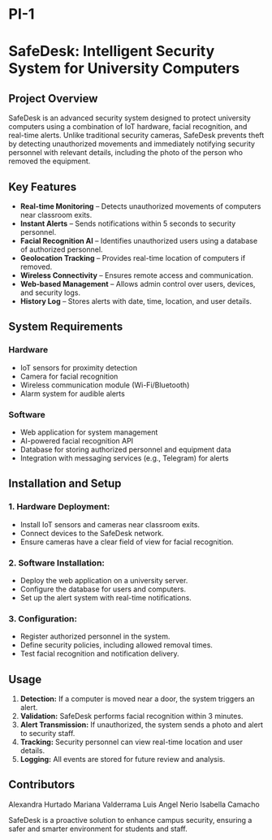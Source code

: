 # PI-1
# SafeDesk: Intelligent Security System for University Computers

## Project Overview

SafeDesk is an advanced security system designed to protect university computers using a combination of IoT hardware, facial recognition, and real-time alerts. Unlike traditional security cameras, SafeDesk prevents theft by detecting unauthorized movements and immediately notifying security personnel with relevant details, including the photo of the person who removed the equipment.

## Key Features

- **Real-time Monitoring** – Detects unauthorized movements of computers near classroom exits.
- **Instant Alerts** – Sends notifications within 5 seconds to security personnel.
- **Facial Recognition AI** – Identifies unauthorized users using a database of authorized personnel.
- **Geolocation Tracking** – Provides real-time location of computers if removed.
- **Wireless Connectivity** – Ensures remote access and communication.
- **Web-based Management** – Allows admin control over users, devices, and security logs.
- **History Log** – Stores alerts with date, time, location, and user details.

## System Requirements

### Hardware
- IoT sensors for proximity detection
- Camera for facial recognition
- Wireless communication module (Wi-Fi/Bluetooth)
- Alarm system for audible alerts

### Software
- Web application for system management
- AI-powered facial recognition API
- Database for storing authorized personnel and equipment data
- Integration with messaging services (e.g., Telegram) for alerts

## Installation and Setup

### 1. Hardware Deployment:
- Install IoT sensors and cameras near classroom exits.
- Connect devices to the SafeDesk network.
- Ensure cameras have a clear field of view for facial recognition.

### 2. Software Installation:
- Deploy the web application on a university server.
- Configure the database for users and computers.
- Set up the alert system with real-time notifications.

### 3. Configuration:
- Register authorized personnel in the system.
- Define security policies, including allowed removal times.
- Test facial recognition and notification delivery.

## Usage

1. **Detection:** If a computer is moved near a door, the system triggers an alert.
2. **Validation:** SafeDesk performs facial recognition within 3 minutes.
3. **Alert Transmission:** If unauthorized, the system sends a photo and alert to security staff.
4. **Tracking:** Security personnel can view real-time location and user details.
5. **Logging:** All events are stored for future review and analysis.

## Contributors
Alexandra Hurtado 
Mariana Valderrama 
Luis Angel Nerio
Isabella Camacho

SafeDesk is a proactive solution to enhance campus security, ensuring a safer and smarter environment for students and staff.

